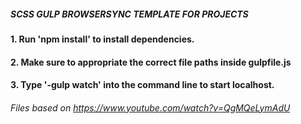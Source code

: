 ##### SCSS GULP BROWSERSYNC TEMPLATE FOR PROJECTS
####  1. Run 'npm install' to install dependencies.

####  2. Make sure to appropriate the correct file paths inside gulpfile.js
####  3. Type '-gulp watch' into the command line to start localhost.
######  Files based on https://www.youtube.com/watch?v=QgMQeLymAdU